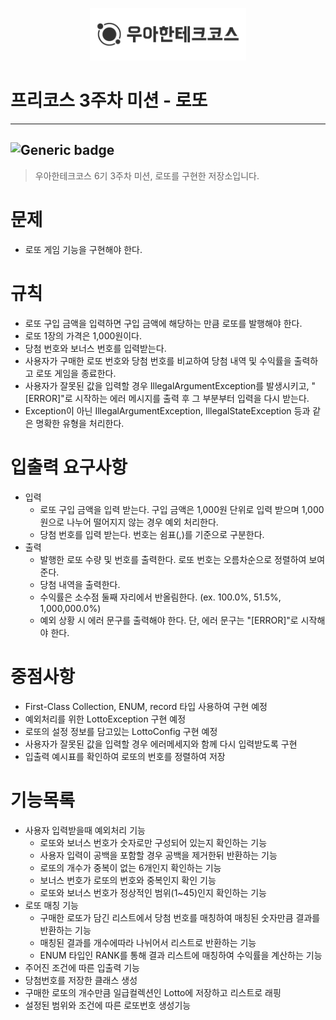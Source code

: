 <p align="center">
    <img src="./woowacourse.png" alt="우아한테크코스" width="250px">
</p>

# 프리코스 3주차 미션 - 로또

---

![Generic badge](https://img.shields.io/badge/precourse-week2-green.svg)
---
> 우아한테크코스 6기 3주차 미션, 로또를 구현한 저장소입니다.

# 문제
- 로또 게임 기능을 구현해야 한다. 
  
# 규칙
- 로또 구입 금액을 입력하면 구입 금액에 해당하는 만큼 로또를 발행해야 한다.
- 로또 1장의 가격은 1,000원이다.
- 당첨 번호와 보너스 번호를 입력받는다.
- 사용자가 구매한 로또 번호와 당첨 번호를 비교하여 당첨 내역 및 수익률을 출력하고 로또 게임을 종료한다.
- 사용자가 잘못된 값을 입력할 경우 IllegalArgumentException를 발생시키고, "[ERROR]"로 시작하는 에러 메시지를 출력 후 그 부분부터 입력을 다시 받는다.
- Exception이 아닌 IllegalArgumentException, IllegalStateException 등과 같은 명확한 유형을 처리한다.

# 입출력 요구사항
- 입력
  - 로또 구입 금액을 입력 받는다. 구입 금액은 1,000원 단위로 입력 받으며 1,000원으로 나누어 떨어지지 않는 경우 예외 처리한다.
  - 당첨 번호를 입력 받는다. 번호는 쉼표(,)를 기준으로 구분한다.
- 출력
  - 발행한 로또 수량 및 번호를 출력한다. 로또 번호는 오름차순으로 정렬하여 보여준다.
  - 당첨 내역을 출력한다.
  - 수익률은 소수점 둘째 자리에서 반올림한다. (ex. 100.0%, 51.5%, 1,000,000.0%)
  - 예외 상황 시 에러 문구를 출력해야 한다. 단, 에러 문구는 "[ERROR]"로 시작해야 한다.

# 중점사항
  - First-Class Collection, ENUM, record 타입 사용하여 구현 예정
  - 예외처리를 위한 LottoException 구현 예정
  - 로또의 설정 정보를 담고있는 LottoConfig 구현 예정
  - 사용자가 잘못된 값을 입력할 경우 에러메세지와 함께 다시 입력받도록 구현
  - 입출력 예시표를 확인하여 로또의 번호를 정렬하여 저장

# 기능목록
 - 사용자 입력받을때 예외처리 기능
   - 로또와 보너스 번호가 숫자로만 구성되어 있는지 확인하는 기능
   - 사용자 입력이 공백을 포함할 경우 공백을 제거한뒤 반환하는 기능
   - 로또의 개수가 중복이 없는 6개인지 확인하는 기능
   - 보너스 번호가 로또의 번호와 중복인지 확인 기능
   - 로또와 보너스 번호가 정상적인 범위(1~45)인지 확인하는 기능
- 로또 매칭 기능
   - 구매한 로또가 담긴 리스트에서 당첨 번호를 매칭하여 매칭된 숫자만큼 결과를 반환하는 기능
   - 매칭된 결과를 개수에따라 나뉘어서 리스트로 반환하는 기능
   - ENUM 타입인 RANK를 통해 결과 리스트에 매칭하여 수익률을 계산하는 기능
- 주어진 조건에 따른 입출력 기능
- 당첨번호를 저장한 클래스 생성
- 구매한 로또의 개수만큼 일급컬렉션인 Lotto에 저장하고 리스트로 래핑
- 설정된 범위와 조건에 따른 로또번호 생성기능
